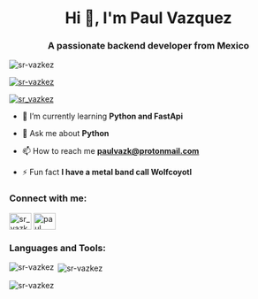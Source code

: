 <h1 align="center">Hi 👋, I'm Paul Vazquez</h1>
<h3 align="center">A passionate backend developer from Mexico</h3>

<p align="left"> <img src="https://komarev.com/ghpvc/?username=sr-vazkez&label=Profile%20views&color=0e75b6&style=flat" alt="sr-vazkez" /> </p>

<p align="left"> <a href="https://github.com/ryo-ma/github-profile-trophy"><img src="https://github-profile-trophy.vercel.app/?username=sr-vazkez" alt="sr-vazkez" /></a> </p>

<p align="left"> <a href="https://twitter.com/sr_vazkez" target="blank"><img src="https://img.shields.io/twitter/follow/sr_vazkez?logo=twitter&style=for-the-badge" alt="sr_vazkez" /></a> </p>

- 🌱 I’m currently learning **Python and FastApi**

- 💬 Ask me about **Python**

- 📫 How to reach me **paulvazk@protonmail.com**

- ⚡ Fun fact **I have a metal band call Wolfcoyotl**

<h3 align="left">Connect with me:</h3>
<p align="left">
<a href="https://twitter.com/sr_vazkez" target="blank"><img align="center" src="https://cdn.jsdelivr.net/npm/simple-icons@3.0.1/icons/twitter.svg" alt="sr_vazkez" height="30" width="40" /></a>
<a href="https://fb.com/paul vazquez" target="blank"><img align="center" src="https://cdn.jsdelivr.net/npm/simple-icons@3.0.1/icons/facebook.svg" alt="paul vazquez" height="30" width="40" /></a>
</p>

<h3 align="left">Languages and Tools:</h3>

<p><img align="left" src="https://github-readme-stats.vercel.app/api/top-langs?username=sr-vazkez&show_icons=true&locale=en&layout=compact" alt="sr-vazkez" /></p>

<p>&nbsp;<img align="center" src="https://github-readme-stats.vercel.app/api?username=sr-vazkez&show_icons=true&locale=en" alt="sr-vazkez" /></p>

<p><img align="center" src="https://github-readme-streak-stats.herokuapp.com/?user=sr-vazkez&" alt="sr-vazkez" /></p>

